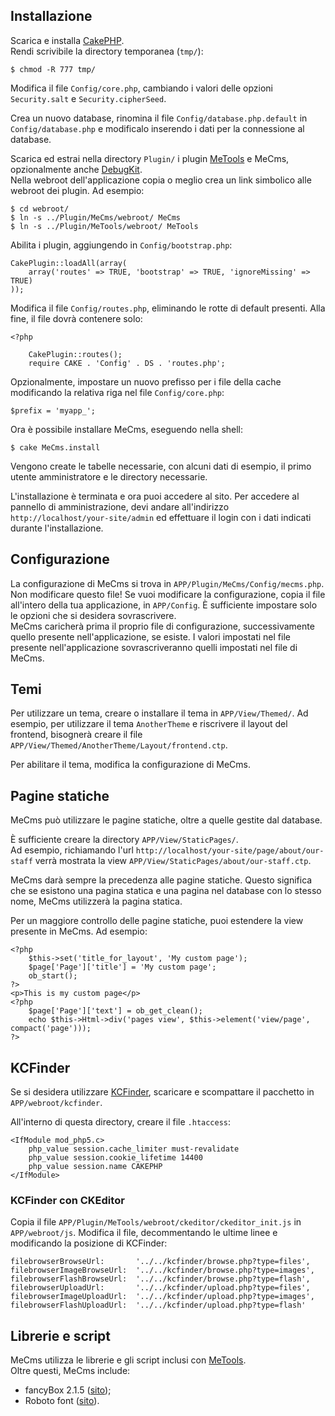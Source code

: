 ## Installazione
Scarica e installa [CakePHP](http://cakephp.org).  
Rendi scrivibile la directory temporanea (`tmp/`):

	$ chmod -R 777 tmp/
	
Modifica il file `Config/core.php`, cambiando i valori delle opzioni `Security.salt` e `Security.cipherSeed`.  

Crea un nuovo database, rinomina il file `Config/database.php.default` in `Config/database.php` e modificalo 
inserendo i dati per la connessione al database.

Scarica ed estrai nella directory `Plugin/` i plugin [MeTools](//github.com/mirko-pagliai/MeTools) e MeCms, 
opzionalmente anche [DebugKit](//github.com/cakephp/debug_kit/releases).  
Nella webroot dell'applicazione copia o meglio crea un link simbolico alle webroot dei plugin. Ad esempio:

	$ cd webroot/
	$ ln -s ../Plugin/MeCms/webroot/ MeCms
	$ ln -s ../Plugin/MeTools/webroot/ MeTools
	
Abilita i plugin, aggiungendo in `Config/bootstrap.php`:

	CakePlugin::loadAll(array(
		array('routes' => TRUE, 'bootstrap' => TRUE, 'ignoreMissing' => TRUE)
	));
	
Modifica il file `Config/routes.php`, eliminando le rotte di default presenti. Alla fine, il file dovrà contenere solo:

	<?php

		CakePlugin::routes();
		require CAKE . 'Config' . DS . 'routes.php';

Opzionalmente, impostare un nuovo prefisso per i file della cache modificando la relativa riga nel file `Config/core.php`:

	$prefix = 'myapp_';
	
Ora è possibile installare MeCms, eseguendo nella shell:

	$ cake MeCms.install

Vengono create le tabelle necessarie, con alcuni dati di esempio, il primo utente amministratore e le directory 
necessarie.

L'installazione è terminata e ora puoi accedere al sito. Per accedere al pannello di amministrazione, devi andare 
all'indirizzo `http://localhost/your-site/admin` ed effettuare il login con i dati indicati durante l'installazione.

## Configurazione
La configurazione di MeCms si trova in `APP/Plugin/MeCms/Config/mecms.php`.  
Non modificare questo file! Se vuoi modificare la configurazione, copia il file all'intero della tua applicazione, 
in `APP/Config`. È sufficiente impostare solo le opzioni che si desidera sovrascrivere.  
MeCms caricherà prima il proprio file di configurazione, successivamente quello presente nell'applicazione, se esiste.
I valori impostati nel file presente nell'applicazione sovrascriveranno quelli impostati nel file di MeCms.

## Temi
Per utilizzare un tema, creare o installare il tema in `APP/View/Themed/`. Ad esempio, per utilizzare il tema 
`AnotherTheme` e riscrivere il layout del frontend, bisognerà creare il file 
`APP/View/Themed/AnotherTheme/Layout/frontend.ctp`.

Per abilitare il tema, modifica la configurazione di MeCms.

## Pagine statiche
MeCms può utilizzare le pagine statiche, oltre a quelle gestite dal database.

È sufficiente creare la directory `APP/View/StaticPages/`.  
Ad esempio, richiamando l'url `http://localhost/your-site/page/about/our-staff` verrà mostrata la view 
`APP/View/StaticPages/about/our-staff.ctp`.

MeCms darà sempre la precedenza alle pagine statiche. Questo significa che se esistono una pagina statica e una pagina nel
database con lo stesso nome, MeCms utilizzerà la pagina statica.

Per un maggiore controllo delle pagine statiche, puoi estendere la view presente in MeCms. Ad esempio:

	<?php
		$this->set('title_for_layout', 'My custom page');
		$page['Page']['title'] = 'My custom page';
		ob_start();
	?>
	<p>This is my custom page</p>
	<?php
		$page['Page']['text'] = ob_get_clean();
		echo $this->Html->div('pages view', $this->element('view/page', compact('page')));
	?>

## KCFinder
Se si desidera utilizzare [KCFinder](http://kcfinder.sunhater.com), scaricare e scompattare il pacchetto in 
`APP/webroot/kcfinder`. 

All'interno di questa directory, creare il file `.htaccess`:

	<IfModule mod_php5.c>
		php_value session.cache_limiter must-revalidate
		php_value session.cookie_lifetime 14400
		php_value session.name CAKEPHP
	</IfModule>

### KCFinder con CKEditor
Copia il file `APP/Plugin/MeTools/webroot/ckeditor/ckeditor_init.js` in `APP/webroot/js`. Modifica il file, decommentando le
ultime linee e modificando la posizione di KCFinder:

	filebrowserBrowseUrl:		'../../kcfinder/browse.php?type=files',
	filebrowserImageBrowseUrl:	'../../kcfinder/browse.php?type=images',
	filebrowserFlashBrowseUrl:	'../../kcfinder/browse.php?type=flash',
	filebrowserUploadUrl:		'../../kcfinder/upload.php?type=files',
	filebrowserImageUploadUrl:	'../../kcfinder/upload.php?type=images',
	filebrowserFlashUploadUrl:	'../../kcfinder/upload.php?type=flash'

## Librerie e script
MeCms utilizza le librerie e gli script inclusi con [MeTools](//github.com/mirko-pagliai/MeTools#libraries-and-script).  
Oltre questi, MeCms include:

- fancyBox 2.1.5 ([sito](http://fancyapps.com/fancybox));
- Roboto font ([sito](http://google.com/fonts#UsePlace:use/Collection:Roboto)).